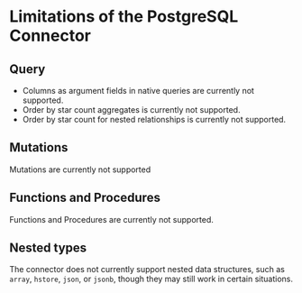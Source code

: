 # Limitations of the PostgreSQL Connector

## Query

- Columns as argument fields in native queries are currently not supported.
- Order by star count aggregates is currently not supported.
- Order by star count for nested relationships is currently not supported.

## Mutations

Mutations are currently not supported

## Functions and Procedures

Functions and Procedures are currently not supported.

## Nested types

The connector does not currently support nested data structures, such as `array`, `hstore`, `json`, or `jsonb`, though
they may still work in certain situations.
